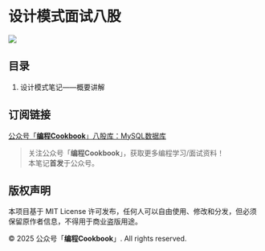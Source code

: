 # 设计模式面试八股

![](https://github.com/CodingCookbook/DesignPattern/blob/main/File/gzh.png)

## 目录
1. 设计模式笔记——概要讲解


## 订阅链接
[公众号「**编程Cookbook**」八股库：MySQL数据库](https://mp.weixin.qq.com/mp/appmsgalbum?__biz=MzA4Mzc2ODc2Ng==&action=getalbum&album_id=3863027493087100937&scene=173&sessionid=1740491728&enterid=1740491801&from_msgid=2247484754&from_itemidx=1&count=3&nolastread=1#wechat_redirect)


> 关注公众号「**编程Cookbook**」，获取更多编程学习/面试资料！  
> 本笔记**首发**于公众号。

## 版权声明

本项目基于 MIT License 许可发布，任何人可以自由使用、修改和分发，但必须保留原作者信息，不得用于商业盗版用途。

© 2025 公众号「**编程Cookbook**」. All rights reserved.
